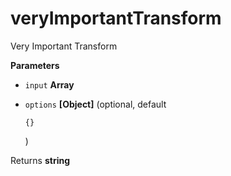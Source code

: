# veryImportantTransform

Very Important Transform


**Parameters**

-   `input` **Array<string>** 

-   `options` **[Object]** 
     (optional, default 

    `{}`

    )



Returns **string** 



